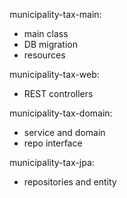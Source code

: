 municipality-tax-main:
- main class
- DB migration
- resources

municipality-tax-web:
- REST controllers

municipality-tax-domain:
- service and domain
- repo interface

municipality-tax-jpa:
- repositories and entity